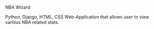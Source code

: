 NBA Wizard

Python, Django, HTML, CSS Web-Application that allows user to view various NBA related stats. 
